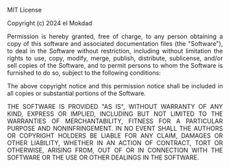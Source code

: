 
MIT License  

Copyright (c) 2024 el Mokdad

<p align="justify">Permission is hereby granted, free of charge, to any person obtaining a copy  
of this software and associated documentation files (the "Software"), to deal  
in the Software without restriction, including without limitation the rights  
to use, copy, modify, merge, publish, distribute, sublicense, and/or sell  
copies of the Software, and to permit persons to whom the Software is  
furnished to do so, subject to the following conditions:  </p>

<p align="justify">The above copyright notice and this permission notice shall be included in all  
copies or substantial portions of the Software.  
</p>
<p align="justify">THE SOFTWARE IS PROVIDED "AS IS", WITHOUT WARRANTY OF ANY KIND, EXPRESS OR  
IMPLIED, INCLUDING BUT NOT LIMITED TO THE WARRANTIES OF MERCHANTABILITY,  
FITNESS FOR A PARTICULAR PURPOSE AND NONINFRINGEMENT. IN NO EVENT SHALL THE AUTHORS OR COPYRIGHT HOLDERS BE LIABLE FOR ANY CLAIM, DAMAGES OR OTHER LIABILITY, WHETHER IN AN ACTION OF CONTRACT, TORT OR OTHERWISE, ARISING FROM, OUT OF OR IN CONNECTION WITH THE SOFTWARE OR THE USE OR OTHER DEALINGS IN THE   SOFTWARE.  </p>
